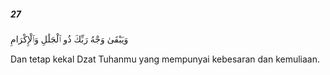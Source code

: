 ##### 27

<span class="ayah">وَيَبْقَىٰ وَجْهُ رَبِّكَ ذُو ٱلْجَلَٰلِ وَٱلْإِكْرَامِ</span>

<span class="ayah_translation">Dan tetap kekal Dzat Tuhanmu yang mempunyai kebesaran dan kemuliaan.</span>
